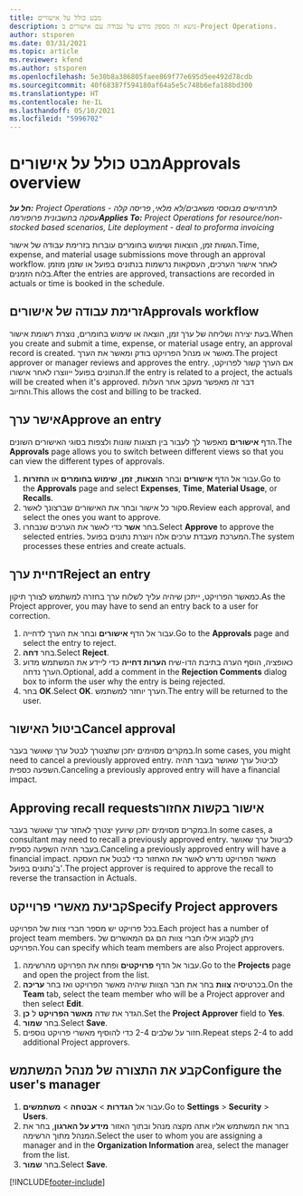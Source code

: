 ```yaml
---
title: מבט כולל על אישורים
description: נושא זה מספק מידע על עבודה עם אישורים ב-Project Operations.
author: stsporen
ms.date: 03/31/2021
ms.topic: article
ms.reviewer: kfend
ms.author: stsporen
ms.openlocfilehash: 5e30b8a386805faee869f77e695d5ee492d78cdb
ms.sourcegitcommit: 40f68387f594180af64a5e5c748b6efa188bd300
ms.translationtype: HT
ms.contentlocale: he-IL
ms.lasthandoff: 05/10/2021
ms.locfileid: "5996702"
---
```

# <a name="approvals-overview"></a><span data-ttu-id="41672-103">מבט כולל על אישורים</span><span class="sxs-lookup"><span data-stu-id="41672-103">Approvals overview</span></span>

<span data-ttu-id="41672-104">_**חל על:** Project Operations לתרחישים מבוססי משאבים/לא מלאי, פריסה קלה - עסקה בחשבונית פרופורמה_</span><span class="sxs-lookup"><span data-stu-id="41672-104">_**Applies To:** Project Operations for resource/non-stocked based scenarios, Lite deployment - deal to proforma invoicing_</span></span>

<span data-ttu-id="41672-105">הגשות זמן, הוצאות ושימוש בחומרים עוברות בזרימת עבודה של אישור.</span><span class="sxs-lookup"><span data-stu-id="41672-105">Time, expense, and material usage submissions move through an approval workflow.</span></span> <span data-ttu-id="41672-106">לאחר אישור הערכים, העסקאות נרשמות בנתונים בפועל או שזמן מוזמן בלוח הזמנים.</span><span class="sxs-lookup"><span data-stu-id="41672-106">After the entries are approved, transactions are recorded in actuals or time is booked in the schedule.</span></span>

## <a name="approvals-workflow"></a><span data-ttu-id="41672-107">זרימת עבודה של אישורים</span><span class="sxs-lookup"><span data-stu-id="41672-107">Approvals workflow</span></span>
<span data-ttu-id="41672-108">בעת יצירה ושליחה של ערך זמן, הוצאה או שימוש בחומרים, נוצרת רשומת אישור.</span><span class="sxs-lookup"><span data-stu-id="41672-108">When you create and submit a time, expense, or material usage entry, an approval record is created.</span></span> <span data-ttu-id="41672-109">מאשר או מנהל הפרויקט בודק ומאשר את הערך.</span><span class="sxs-lookup"><span data-stu-id="41672-109">The project approver or manager reviews and approves the entry.</span></span> <span data-ttu-id="41672-110">אם הערך קשור לפרויקט, הנתונים בפועל ייווצרו לאחר אישורו.</span><span class="sxs-lookup"><span data-stu-id="41672-110">If the entry is related to a project, the actuals will be created when it's approved.</span></span> <span data-ttu-id="41672-111">דבר זה מאפשר מעקב אחר העלות והחיוב.</span><span class="sxs-lookup"><span data-stu-id="41672-111">This allows the cost and billing to be tracked.</span></span>

## <a name="approve-an-entry"></a><span data-ttu-id="41672-112">אישר ערך</span><span class="sxs-lookup"><span data-stu-id="41672-112">Approve an entry</span></span>
<span data-ttu-id="41672-113">הדף **אישורים** מאפשר לך לעבור בין תצוגות שונות ולצפות בסוגי האישורים השונים.</span><span class="sxs-lookup"><span data-stu-id="41672-113">The **Approvals** page allows you to switch between different views so that you can view the different types of approvals.</span></span>
  
1. <span data-ttu-id="41672-114">עבור אל הדף **אישורים** ובחר **הוצאות**, **זמן**, **שימוש בחומרים** או **החזרות**.</span><span class="sxs-lookup"><span data-stu-id="41672-114">Go to the **Approvals** page and select **Expenses**, **Time**, **Material Usage**, or **Recalls**.</span></span>
2. <span data-ttu-id="41672-115">סקור כל אישור ובחר את האישורים שברצונך לאשר.</span><span class="sxs-lookup"><span data-stu-id="41672-115">Review each approval, and select the ones you want to approve.</span></span>
3. <span data-ttu-id="41672-116">בחר **אשר** כדי לאשר את הערכים שנבחרו.</span><span class="sxs-lookup"><span data-stu-id="41672-116">Select **Approve** to approve the selected entries.</span></span>
<span data-ttu-id="41672-117">המערכת מעבדת ערכים אלה ויוצרת נתונים בפועל.</span><span class="sxs-lookup"><span data-stu-id="41672-117">The system processes these entries and create actuals.</span></span>

## <a name="reject-an-entry"></a><span data-ttu-id="41672-118">דחיית ערך</span><span class="sxs-lookup"><span data-stu-id="41672-118">Reject an entry</span></span>
<span data-ttu-id="41672-119">כמאשר הפרויקט, ייתכן שיהיה עליך לשלוח ערך בחזרה למשתמש לצורך תיקון.</span><span class="sxs-lookup"><span data-stu-id="41672-119">As the Project approver, you may have to send an entry back to a user for correction.</span></span>
  
1. <span data-ttu-id="41672-120">עבור אל הדף **אישורים** ובחר את הערך לדחייה.</span><span class="sxs-lookup"><span data-stu-id="41672-120">Go to the **Approvals** page and select the entry to reject.</span></span> 
2. <span data-ttu-id="41672-121">בחר **דחה**.</span><span class="sxs-lookup"><span data-stu-id="41672-121">Select **Reject**.</span></span>
3. <span data-ttu-id="41672-122">כאופציה, הוסף הערה בתיבת הדו-שיח **הערות דחייה** כדי ליידע את המשתמש מדוע הערך נדחה.</span><span class="sxs-lookup"><span data-stu-id="41672-122">Optional, add a comment in the **Rejection Comments** dialog box to inform the user why the entry is being rejected.</span></span>
4. <span data-ttu-id="41672-123">בחר **OK**.</span><span class="sxs-lookup"><span data-stu-id="41672-123">Select **OK**.</span></span> <span data-ttu-id="41672-124">הערך יוחזר למשתמש.</span><span class="sxs-lookup"><span data-stu-id="41672-124">The entry will be returned to the user.</span></span>
  
## <a name="cancel-approval"></a><span data-ttu-id="41672-125">ביטול האישור</span><span class="sxs-lookup"><span data-stu-id="41672-125">Cancel approval</span></span>
<span data-ttu-id="41672-126">במקרים מסוימים יתכן שתצטרך לבטל ערך שאושר בעבר.</span><span class="sxs-lookup"><span data-stu-id="41672-126">In some cases, you might need to cancel a previously approved entry.</span></span> <span data-ttu-id="41672-127">לביטול ערך שאושר בעבר תהיה השפעה כספית.</span><span class="sxs-lookup"><span data-stu-id="41672-127">Canceling a previously approved entry will have a financial impact.</span></span> 

## <a name="approving-recall-requests"></a><span data-ttu-id="41672-128">אישור ‏‫בקשות אחזור</span><span class="sxs-lookup"><span data-stu-id="41672-128">Approving recall requests</span></span>
<span data-ttu-id="41672-129">במקרים מסוימים יתכן שיועץ יצטרך לאחזר ערך שאושר בעבר.</span><span class="sxs-lookup"><span data-stu-id="41672-129">In some cases, a consultant may need to recall a previously approved entry.</span></span> <span data-ttu-id="41672-130">לביטול ערך שאושר בעבר תהיה השפעה כספית.</span><span class="sxs-lookup"><span data-stu-id="41672-130">Canceling a previously approved entry will have a financial impact.</span></span> <span data-ttu-id="41672-131">מאשר הפרויקט נדרש לאשר את האחזור כדי לבטל את העסקה ב'נתונים בפועל'.</span><span class="sxs-lookup"><span data-stu-id="41672-131">The project approver is required to approve the recall to reverse the transaction in Actuals.</span></span>

## <a name="specify-project-approvers"></a><span data-ttu-id="41672-132">קביעת מאשרי פרוייקט</span><span class="sxs-lookup"><span data-stu-id="41672-132">Specify Project approvers</span></span>
<span data-ttu-id="41672-133">בכל פרויקט יש מספר חברי צוות של הפרויקט.</span><span class="sxs-lookup"><span data-stu-id="41672-133">Each project has a number of project team members.</span></span> <span data-ttu-id="41672-134">ניתן לקבוע אילו חברי צוות הם גם המאשרים של הפרויקט.</span><span class="sxs-lookup"><span data-stu-id="41672-134">You can specify which team members are also Project approvers.</span></span>

1. <span data-ttu-id="41672-135">עבור אל הדף **פרויקטים** ופתח את הפרויקט מהרשימה.</span><span class="sxs-lookup"><span data-stu-id="41672-135">Go to the **Projects** page and open the project from the list.</span></span>
2. <span data-ttu-id="41672-136">בכרטיסיה **צוות** בחר את חבר הצוות שיהיה מאשר הפרויקט ואז בחר **עריכה**.</span><span class="sxs-lookup"><span data-stu-id="41672-136">On the **Team** tab, select the team member who will be a Project approver and then select **Edit**.</span></span>
3. <span data-ttu-id="41672-137">הגדר את שדה **מאשר הפרויקט** ל **כן**.</span><span class="sxs-lookup"><span data-stu-id="41672-137">Set the **Project Approver** field to **Yes**.</span></span>
4. <span data-ttu-id="41672-138">בחר **שמור**.</span><span class="sxs-lookup"><span data-stu-id="41672-138">Select **Save**.</span></span>
5. <span data-ttu-id="41672-139">חזור על שלבים 2-4‏ כדי להוסיף מאשרי פרויקט נוספים.</span><span class="sxs-lookup"><span data-stu-id="41672-139">Repeat steps 2-4 to add additional Project approvers.</span></span>

## <a name="configure-the-users-manager"></a><span data-ttu-id="41672-140">קבע את התצורה של מנהל המשתמש</span><span class="sxs-lookup"><span data-stu-id="41672-140">Configure the user's manager</span></span>

1. <span data-ttu-id="41672-141">עבור אל **הגדרות** > **אבטחה** > **משתמשים**.</span><span class="sxs-lookup"><span data-stu-id="41672-141">Go to **Settings** > **Security** > **Users**.</span></span>
2. <span data-ttu-id="41672-142">בחר את המשתמש אליו אתה מקצה מנהל ובתוך האזור **מידע על הארגון**, בחר את המנהל מתוך הרשימה.</span><span class="sxs-lookup"><span data-stu-id="41672-142">Select the user to whom you are assigning a manager and in the **Organization Information** area, select the manager from the list.</span></span> 
3. <span data-ttu-id="41672-143">בחר **שמור**.</span><span class="sxs-lookup"><span data-stu-id="41672-143">Select **Save**.</span></span>




[!INCLUDE[footer-include](../includes/footer-banner.md)]
